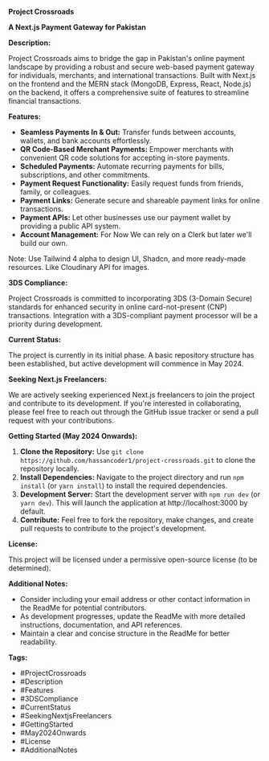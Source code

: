 **Project Crossroads**

**A Next.js Payment Gateway for Pakistan**

**Description:**

Project Crossroads aims to bridge the gap in Pakistan's online payment landscape by providing a robust and secure web-based payment gateway for individuals, merchants, and international transactions. Built with Next.js on the frontend and the MERN stack (MongoDB, Express, React, Node.js) on the backend, it offers a comprehensive suite of features to streamline financial transactions.

**Features:**

- **Seamless Payments In & Out:** Transfer funds between accounts, wallets, and bank accounts effortlessly.
- **QR Code-Based Merchant Payments:** Empower merchants with convenient QR code solutions for accepting in-store payments.
- **Scheduled Payments:** Automate recurring payments for bills, subscriptions, and other commitments.
- **Payment Request Functionality:** Easily request funds from friends, family, or colleagues.
- **Payment Links:** Generate secure and shareable payment links for online transactions.
- **Payment APIs:** Let other businesses use our payment wallet by providing a public API system.
- **Account Management:** For Now We can rely on a Clerk but later we'll build our own.

Note: Use Tailwind 4 alpha to design UI, Shadcn, and more ready-made resources. Like Cloudinary API for images.

**3DS Compliance:**

Project Crossroads is committed to incorporating 3DS (3-Domain Secure) standards for enhanced security in online card-not-present (CNP) transactions. Integration with a 3DS-compliant payment processor will be a priority during development.

**Current Status:**

The project is currently in its initial phase. A basic repository structure has been established, but active development will commence in May 2024.

**Seeking Next.js Freelancers:**

We are actively seeking experienced Next.js freelancers to join the project and contribute to its development. If you're interested in collaborating, please feel free to reach out through the GitHub issue tracker or send a pull request with your contributions.

**Getting Started (May 2024 Onwards):**

1. **Clone the Repository:** Use `git clone https://github.com/hassancoder1/project-crossroads.git` to clone the repository locally.
2. **Install Dependencies:** Navigate to the project directory and run `npm install` (or `yarn install`) to install the required dependencies.
3. **Development Server:** Start the development server with `npm run dev` (or `yarn dev`). This will launch the application at http://localhost:3000 by default.
4. **Contribute:** Feel free to fork the repository, make changes, and create pull requests to contribute to the project's development.

**License:**

This project will be licensed under a permissive open-source license (to be determined).

**Additional Notes:**

- Consider including your email address or other contact information in the ReadMe for potential contributors.
- As development progresses, update the ReadMe with more detailed instructions, documentation, and API references.
- Maintain a clear and concise structure in the ReadMe for better readability.

**Tags:**
- #ProjectCrossroads
- #Description
- #Features
- #3DSCompliance
- #CurrentStatus
- #SeekingNextjsFreelancers
- #GettingStarted
- #May2024Onwards
- #License
- #AdditionalNotes
